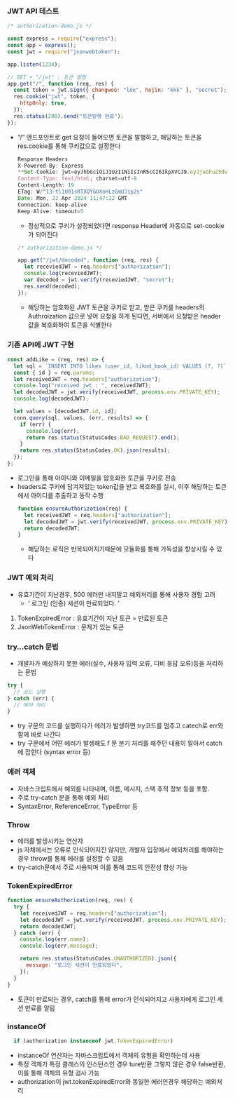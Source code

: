 ### JWT API 테스트

```jsx
/* authorization-demo.js */

const express = require("express");
const app = express();
const jwt = require("jsonwebtoken");

app.listen(1234);

// GET + "/jwt" : 토큰 발행
app.get("/", function (req, res) {
  const token = jwt.sign({ changwoo: "lee", hojin: "kkk" }, "secret");
  res.cookie("jwt", token, {
    httpOnly: true,
  });
  res.status(200).send("토큰발행 완료");
});
```

- “/” 엔드포인트로 get 요청이 들어오면 토큰을 발행하고, 해당하는 토큰을 res.cookie를 통해 쿠키값으로 설정한다
  ```jsx
  Response Headers
  X-Powered-By: Express
  **Set-Cookie: jwt=eyJhbGciOiJIUzI1NiIsInR5cCI6IkpXVCJ9.eyJjaGFuZ3dvbyI6ImxlZSIsImhvamluIjoia2trIiwiaWF0IjoxNzEzNzg2NDQyfQ.RxpX7L9UPFBe3KZcJg0bGJ6WAc5VVwli__7eQl00CDk; Path=/; HttpOnly**
  Content-Type: text/html; charset=utf-8
  Content-Length: 19
  ETag: W/"13-tl1U01sRTXQYGUXoHLzGmUJip2s"
  Date: Mon, 22 Apr 2024 11:47:22 GMT
  Connection: keep-alive
  Keep-Alive: timeout=5
  ```
  - 정상적으로 쿠키가 설정되었다면 response Header에 자동으로 set-cookie가 되어진다
  ```jsx
  /* authorization-demo.js */

  app.get("/jwt/decoded", function (req, res) {
    let receviedJWT = req.headers["authorization"];
    console.log(receviedJWT);
    var decoded = jwt.verify(receviedJWT, "secret");
    res.send(decoded);
  });
  ```
  - 해당하는 암호화된 JWT 토큰을 쿠키로 받고, 받은 쿠키를 headers의 Authroization 값으로 넣어 요청을 하게 된다면, 서버에서 요청받은 header 값을 복호화하여 토큰을 식별한다

### 기존 API에 JWT 구현

```jsx
const addLike = (req, res) => {
  let sql = `INSERT INTO likes (user_id, liked_book_id) VALUES (?, ?)`;
  const { id } = req.params;
  let receivedJWT = req.headers["authorization"];
  console.log("received jwt : ", receivedJWT);
  let decodedJWT = jwt.verify(receivedJWT, process.env.PRIVATE_KEY);
  console.log(decodedJWT);

  let values = [decodedJWT.id, id];
  conn.query(sql, values, (err, results) => {
    if (err) {
      console.log(err);
      return res.status(StatusCodes.BAD_REQUEST).end();
    }
    return res.status(StatusCodes.OK).json(results);
  });
};
```

- 로그인을 통해 아이디와 이메일을 암호화한 토큰을 쿠키로 전송
- headers로 쿠키에 담겨져있는 token값을 받고 복호화를 실시, 이후 해당하는 토큰에서 아이디를 추출하고 동작 수행
  ```jsx
  function ensureAuthorization(req) {
    let receivedJWT = req.headers["authorization"];
    let decodedJWT = jwt.verify(receivedJWT, process.env.PRIVATE_KEY);
    return decodedJWT;
  }
  ```
  - 해당하는 로직은 반복되어지기때문에 모듈화를 통해 가독성을 향상시킬 수 있다

### JWT 예외 처리

- 유효기간이 지난경우, 500 에러만 내지말고 예외처리를 통해 사용자 경험 고려
  - ‘ 로그인 (인증) 세션이 만료되었다. ‘

1. TokenExpiredError : 유효기간이 지난 토큰 = 만료된 토큰
2. JsonWebTokenError : 문제가 있는 토큰

### try…catch 문법

- 개발자가 예상하지 못한 에러(실수, 사용자 입력 오류, 디비 응답 오류)등을 처리하는 문법

```jsx
try {
  // 코드 실행
} catch (err) {
  // 에러 처리
}
```

- try 구문의 코드를 실행하다가 에러가 발생하면 try코드를 멈추고 catech로 err와 함께 바로 나간다
- try 구문에서 어떤 에러가 발생해도 f 문 분기 처리를 해주던 내용이 알아서 catch에 잡힌다 (syntax error 등)

### 에러 객체

- 자바스크립트에서 예외를 나타내며, 이름, 메시지, 스택 추적 정보 등을 포함.
- 주로 try-catch 문을 통해 예외 처리
- SyntaxError, ReferenceError, TypeError 등

### Throw

- 에러를 발생시키는 연산자
- js 자체에서는 오류로 인식되어지진 않지만, 개발자 입장에서 예외처리를 해야하는 경우 throw를 통해 에러를 설정할 수 있음
- try-catch문에서 주로 사용되며 이를 통해 코드의 안전성 향상 가능

### TokenExpiredError

```jsx
function ensureAuthorization(req, res) {
  try {
    let receivedJWT = req.headers["authorization"];
    let decodedJWT = jwt.verify(receivedJWT, process.env.PRIVATE_KEY);
    return decodedJWT;
  } catch (err) {
    console.log(err.name);
    console.log(err.message);

    return res.status(StatusCodes.UNAUTHORIZED).json({
      message: "로그인 세션이 만료되었다",
    });
  }
}
```

- 토큰이 만료되는 경우, catch를 통해 error가 인식되어지고 사용자에게 로그인 세션 만료를 알림

### instanceOf

```jsx
  if (authorization instanceof jwt.TokenExpiredError)
```

- instanceOf 연산자는 자바스크립트에서 객체의 유형을 확인하는데 사용
- 특정 객체가 특정 클래스의 인스턴스인 경우 ture반환 그렇지 않은 경우 false반환, 이를 통해 객체의 유형 검사 가능
- authorization이 jwt.tokenExpiredError와 동일한 에러인경우 해당하는 예외처리
